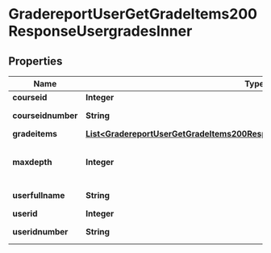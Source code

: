 

# GradereportUserGetGradeItems200ResponseUsergradesInner


## Properties

| Name | Type | Description | Notes |
|------------ | ------------- | ------------- | -------------|
|**courseid** | **Integer** | course id |  [optional] |
|**courseidnumber** | **String** | course idnumber |  [optional] |
|**gradeitems** | [**List&lt;GradereportUserGetGradeItems200ResponseUsergradesInnerGradeitemsInner&gt;**](GradereportUserGetGradeItems200ResponseUsergradesInnerGradeitemsInner.md) |  |  [optional] |
|**maxdepth** | **Integer** | table max depth (needed for printing it) |  [optional] |
|**userfullname** | **String** | user fullname |  [optional] |
|**userid** | **Integer** | user id |  [optional] |
|**useridnumber** | **String** | user idnumber |  [optional] |



